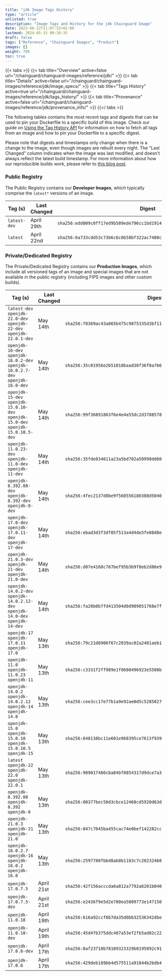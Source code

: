 ```yaml
---
title: "jdk Image Tags History"
type: "article"
unlisted: true
description: "Image Tags and History for the jdk Chainguard Image"
date: 2023-06-22T11:07:52+02:00
lastmod: 2024-05-15 00:39:35
draft: false
tags: ["Reference", "Chainguard Images", "Product"]
images: []
weight: 700
toc: true
---
```


{{< tabs >}}
{{< tab title="Overview" active=false url="/chainguard/chainguard-images/reference/jdk/" >}}
{{< tab title="Details" active=false url="/chainguard/chainguard-images/reference/jdk/image_specs/" >}}
{{< tab title="Tags History" active=true url="/chainguard/chainguard-images/reference/jdk/tags_history/" >}}
{{< tab title="Provenance" active=false url="/chainguard/chainguard-images/reference/jdk/provenance_info/" >}}
{{</ tabs >}}

The following tables contains the most recent tags and digests that can be used to pin your Dockerfile to a specific build of this image. Check our guide on [Using the Tag History API](/chainguard/chainguard-images/using-the-tag-history-api/) for information on how to fetch all tags from an image and how to pin your Dockerfile to a specific digest.

Please note that digests and timestamps only change when there is a change to the image, even though images are rebuilt every night. The "Last Changed" column indicates when the image was last modified, and doesn't always reflect the latest build timestamp. For more information about how our reproducible builds work, please refer to [this blog post](https://www.chainguard.dev/unchained/reproducing-chainguards-reproducible-image-builds).

### Public Registry
The Public Registry contains our **Developer Images**, which typically comprise the `latest*` versions of an image.

| Tag (s)       | Last Changed | Digest                                                                    |
|---------------|--------------|---------------------------------------------------------------------------|
|  `latest-dev` | April 29th   | `sha256:edd009c0ff17ed9b589ede796cc1bd19149fb3b3f275e0357ab684f9685ac10e` |
|  `latest`     | April 22nd   | `sha256:6a733cdd53c73b6c6c0b58bf322ac7480c38e9271d277bb141debaa9f4ec066d` |


### Private/Dedicated Registry
The Private/Dedicated Registry contains our **Production Images**, which include all versioned tags of an image and special images that are not available in the public registry (including FIPS images and other custom builds).

| Tag (s)                                                                            | Last Changed | Digest                                                                    |
|------------------------------------------------------------------------------------|--------------|---------------------------------------------------------------------------|
|  `latest-dev` `openjdk-22.0-dev` `openjdk-22-dev` `openjdk-22.0.1-dev`             | May 14th     | `sha256:f0369ac43a065b475c9875335d3bf11f67995721237f5b1e0291710c63c8a645` |
|  `openjdk-16-dev` `openjdk-16.0.2-dev` `openjdk-16.0.2.7-dev` `openjdk-16.0-dev`   | May 14th     | `sha256:35c01956e2b51018baad30f36f0a766133441857c4a1323998cdaf34f7159bfb` |
|  `openjdk-15-dev` `openjdk-15.0.10-dev` `openjdk-15.0-dev` `openjdk-15.0.10.5-dev` | May 14th     | `sha256:99f36891863f6e4e4a55dc2d378857884a96059d6817535074fe4240c0b8ea70` |
|  `openjdk-11.0.23-dev` `openjdk-11.0-dev` `openjdk-11-dev`                         | May 14th     | `sha256:35fde034611a23a5bd702a50998dd60f900599abefd9beb318a9f4ee30fadf8b` |
|  `openjdk-8.392.08-dev` `openjdk-8.392-dev` `openjdk-8-dev`                        | May 14th     | `sha256:4fec2137d8be9f560556180388d504060f89c0f5f18c7c11c32bb59dc99c5fa2` |
|  `openjdk-17.0-dev` `openjdk-17.0.11-dev` `openjdk-17-dev`                         | May 14th     | `sha256:ebad3d3f3df05f513a4d4de5fe08d8e3cda704daa712240fda7eb9c569320bb1` |
|  `openjdk-21.0.3-dev` `openjdk-21-dev` `openjdk-21.0-dev`                          | May 14th     | `sha256:d07e4168c767bef95b3b9f8eb2d86e92fa82864c49d5888a1dd55af1e10a1af3` |
|  `openjdk-14.0.2-dev` `openjdk-14.0.2.12-dev` `openjdk-14.0-dev` `openjdk-14-dev`  | May 14th     | `sha256:fa20b0b7fd413504d0d989051768e7fdc129c1faa817100c1634598a7e538dee` |
|  `openjdk-17` `openjdk-17.0.11` `openjdk-17.0`                                     | May 13th     | `sha256:79c21d0906f67c2839ac02a2481aeb164c6a7ac357b0cec4b80578dd5f5c8cf1` |
|  `openjdk-11.0` `openjdk-11.0.23` `openjdk-11`                                     | May 13th     | `sha256:c3331f2ff989e1f0680496923e5508b933d561001ff31244f31cac3a9ea98704` |
|  `openjdk-14.0.2` `openjdk-14.0.2.12` `openjdk-14` `openjdk-14.0`                  | May 13th     | `sha256:cee3cc17e77b1a9e92ae0d5c52850274c99cb168264a22d3bd68299641a55052` |
|  `openjdk-15.0` `openjdk-15.0.10` `openjdk-15.0.10.5` `openjdk-15`                 | May 13th     | `sha256:648138bc11e601e968395ce7613f939dc0c9f29c66a6fb6318165bda294a95f5` |
|  `latest` `openjdk-22` `openjdk-22.0` `openjdk-22.0.1`                             | May 13th     | `sha256:909017486cba84bf8854317d9dce7a3cf12bc7208ced9be24f706c4d82ef7900` |
|  `openjdk-8.392.08` `openjdk-8.392` `openjdk-8`                                    | May 13th     | `sha256:00377bec50d3cbce12468cd5920d63d03c6e56ad717584041808666cf865ebc9` |
|  `openjdk-21.0.3` `openjdk-21` `openjdk-21.0`                                      | May 13th     | `sha256:047c7045ba455cac74e0bef142282ccca87aec3dca362c7af2b5057e45f9118c` |
|  `openjdk-16.0.2.7` `openjdk-16` `openjdk-16.0.2` `openjdk-16.0`                   | May 13th     | `sha256:2597780fbbd8ab0b1183c7c202324686a8d76b621661360d010b3e4beb84735c` |
|  `openjdk-17.0.7.5`                                                                | April 21st   | `sha256:42f156acccda6a812a7792a6201b040080865c08d8d88602c9ef7a03c1fb291d` |
|  `openjdk-17.0.7.5-dev`                                                            | April 21st   | `sha256:e2436f9e5d2e780ea5809773e14715030fe90c677badba52a4d134e649beb8c3` |
|  `openjdk-11.0.18`                                                                 | April 19th   | `sha256:616a92ccf6b7da35d0bb32536342dbe71d44aec2a8056f3eba8835d3259806e5` |
|  `openjdk-11.0.18-dev`                                                             | April 19th   | `sha256:45d4fb375ddc407a53ef2fb5ad02c22dfb49e7ce11f1dc9f265552f29c8fc467` |
|  `openjdk-17.0.6-dev`                                                              | April 17th   | `sha256:8af23710b78109323329b8195092c9185f81ed7b002f363fbd85a95ad35bf40c` |
|  `openjdk-17.0.6`                                                                  | April 17th   | `sha256:429deb189bb4d575511a91844b2bdb45e3be956b748b2756408e3be517210541` |

